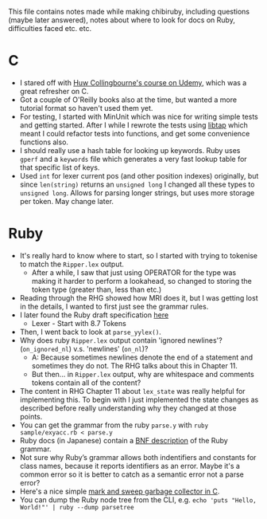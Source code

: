 This file contains notes made while making chibiruby, including questions (maybe later answered), notes about where to look for docs on Ruby, difficulties faced etc. etc.

C
=
* I stared off with [Huw Collingbourne's course on Udemy](http://www.udemy.com/c-programming-for-beginners/), which was a great refresher on C.
* Got a couple of O'Reilly books also at the time, but wanted a more tutorial format so haven't used them yet.
* For testing, I started with MinUnit which was nice for writing simple tests and getting started. After I while I rewrote the tests using [libtap](http://github.com/zorgnax/libtap) which meant I could refactor tests into functions, and get some convenience functions also.
* I should really use a hash table for looking up keywords. Ruby uses `gperf` and a `keywords` file which generates a very fast lookup table for that specific list of keys.
* Used `int` for lexer current pos (and other position indexes) originally, but since `len(string)` returns an `unsigned long` I changed all these types to `unsigned long`. Allows for parsing longer strings, but uses more storage per token. May change later.

Ruby
=
* It's really hard to know where to start, so I started with trying to tokenise to match the `Ripper.lex` output.
  * After a while, I saw that just using OPERATOR for the type was making it harder to perform a lookahead, so changed to storing the token type (greater than, less than etc.)
* Reading through the RHG showed how MRI does it, but I was getting lost in the details, I wanted to first just see the grammar rules.
* I later found the Ruby draft specification [here](http://www.ipa.go.jp/osc/english/ruby/)
  * Lexer - Start with 8.7 Tokens
* Then, I went back to look at `parse_yylex()`.
* Why does ruby `Ripper.lex` output contain 'ignored newlines'? (`on_ignored_nl`) v.s. 'newlines' (`on_nl`)?
  * A: Because sometimes newlines denote the end of a statement and sometimes they do not. The RHG talks about this in Chapter 11.
  * But then... in `Ripper.lex` output, why are whitespace and comments tokens contain all of the content?
* The content in RHG Chapter 11 about `lex_state` was really helpful for implementing this. To begin with I just implemented the state changes as described before really understanding why they changed at those points.
* You can get the grammar from the ruby `parse.y` with `ruby sample/exyacc.rb < parse.y`
* Ruby docs (in Japanese) contain a [BNF description](http://docs.ruby-lang.org/ja/2.2.0/doc/spec=2fbnf.html) of the Ruby grammar.
* Not sure why Ruby’s grammar allows both indentifiers and constants for class names, because it reports identifiers as an error. Maybe it's a common error so it is better to catch as a semantic error not a parse error?
* Here's a nice simple [mark and sweep garbage collector in C](http://journal.stuffwithstuff.com/2013/12/08/babys-first-garbage-collector/).
* You can dump the Ruby node tree from the CLI, e.g. `echo 'puts "Hello, World!"' | ruby --dump parsetree`
